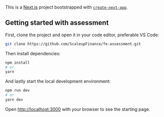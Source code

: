 This is a [Next.js](https://nextjs.org/) project bootstrapped with [`create-next-app`](https://github.com/vercel/next.js/tree/canary/packages/create-next-app).

## Getting started with assessment

First, clone the project and open it in your code editor, preferable VS Code:

```bash
git clone https://github.com/ScaleupFinance/fe-assessment.git
```

Then install dependencies:

```bash
npm install
# or
yarn
```

And lastly start the local development environment:

```bash
npm run dev
# or
yarn dev
```

Open [http://localhost:3000](http://localhost:3000) with your browser to see the starting page.
